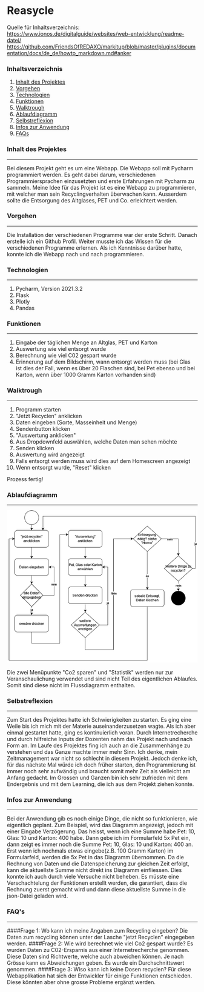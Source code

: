 # Reasycle
Quelle für Inhaltsverzeichnis: https://www.ionos.de/digitalguide/websites/web-entwicklung/readme-datei/
https://github.com/FriendsOfREDAXO/markitup/blob/master/plugins/documentation/docs/de_de/howto_markdown.md#anker





### Inhaltsverzeichnis
1. [Inhalt des Projektes](#inhalt-des-projektes)
2. [Vorgehen](#vorgehen)
3. [Technologien](#technologien)
4. [Funktionen](#funktionen)
5. [Walktrough](#walktrough)
6. [Ablaufdiagramm](#ablaufdiagramm)
7. [Selbstreflexion](#selbstreflexion)
8. [Infos zur Anwendung](#infos-zur-anwendung)
9. [FAQs](#faqs)


<a name="inhalt-des-projektes"></a>
### Inhalt des Projektes
***
Bei diesem Projekt geht es um eine Webapp. Die Webapp soll mit Pycharm programmiert werden. 
Es geht dabei darum, verschiedenen Programmiersprachen einzusetzten und erste Erfahrungen mit Pycharm zu sammeln. 
Meine Idee für das Projekt ist es eine Webapp zu programmieren, mit welcher man 
sein Recyclingverhalten überwachen kann. Ausserdem sollte die Entsorgung des Altglases, PET und Co. erleichtert werden. 

<a name="vorgehen"></a>
### Vorgehen
***
Die Installation der verschiedenen Programme war der erste Schritt. Danach erstelle ich ein Github Profil. Weiter musste ich das Wissen für die verschiedenen Programme erlernen. Als ich Kenntnisse darüber hatte, konnte ich die Webapp nach und nach programmieren. 

<a name="technologien"></a>
### Technologien
***
1. Pycharm, Version 2021.3.2
2. Flask
3. Plotly
4. Pandas


<a name="funktionen"></a>
### Funktionen
***
1. Eingabe der täglichen Menge an Altglas, PET und Karton
2. Auswertung wie viel entsorgt wurde
3. Berechnung wie viel C02 gespart wurde
4. Erinnerung auf dem Bildschirm, wann entsorgt werden muss (bei Glas ist dies der Fall, wenn es
über 20 Flaschen sind, bei Pet ebenso und bei Karton, wenn über 1000 Gramm Karton vorhanden sind)

### Walktrough
***

1. Programm starten
2. "Jetzt Recyclen" anklicken
3. Daten eingeben (Sorte, Masseinheit und Menge)
4. Sendenbutton klicken
5. "Auswertung anklicken"
6. Aus Dropdownfeld auswählen, welche Daten man sehen möchte
7. Senden klicken
8. Auswertung wird angezeigt
9. Falls entsorgt werden muss wird dies auf dem Homescreen angezeigt
10. Wenn entsorgt wurde, "Reset" klicken

Prozess fertig!

### Ablaufdiagramm
***

![BildAblauf](Untitled_Diagram.drawio.png)

Die zwei Menüpunkte "Co2 sparen" und "Statistik" werden nur zur 
Veranschaulichung verwendet und sind nicht Teil des eigentlichen 
Ablaufes. Somit sind diese nicht im Flussdiagramm
enthalten. 

<a name="selbstrefelxion"></a>
### Selbstreflexion
***
Zum Start des Projektes hatte ich Schwierigkeiten zu starten. Es ging eine Weile 
bis ich mich mit der Materie auseinanderzusetzen wagte. Als ich aber einmal gestartet
hatte, ging es kontinuierlich voran. Durch Internetrecherche und durch hilfreiche
Inputs der Dozenten nahm das Projekt nach und nach Form an. Im Laufe des Projektes
fing ich auch an die Zusammenhänge zu verstehen und das Ganze machte immer mehr Sinn. Ich denke,
mein Zeitmanagement war nicht so schlecht in diesem Projekt. Jedoch denke ich, für
das nächste Mal würde ich doch früher starten, den Programmierung ist immer noch
sehr aufwändig und braucht somit mehr Zeit als vielleicht am Anfang gedacht. Im Grossen
und Ganzen bin ich sehr zufrieden mit dem Endergebnis und mit dem Learning, die ich 
aus dem Projekt ziehen konnte. 

### Infos zur Anwendung 
***
Bei der Anwendung gib es noch einige Dinge, die nicht so funktionieren, wie eigentlich geplant. 
Zum Beispiel, wird das Diagramm angezeigt, jedoch mit einer Eingabe Verzögerung. 
Das heisst, wenn ich eine Summe habe Pet: 10, Glas: 10 und Karton: 400 habe. Dann gebe ich im Formularfeld 5x Pet ein, dann 
zeigt es immer noch die Summe Pet: 10, Glas: 10 und Karton: 400 an. Erst wenn ich nochmals etwas eingebe(z.B. 100 Gramm Karton) im 
Formularfeld, werden die 5x Pet in das Diagramm übernommen. Da die Rechnung von Daten und die Datenspeicherung zur gleichen Zeit erfolgt, kann die aktuellste Summe nicht direkt 
ins Diagramm einfliessen. Dies konnte ich auch durch viele Versuche nicht beheben. Es müsste eine Verschachtelung der Funktionen erstellt
werden, die garantiert, dass die Rechnung zuerst gemacht wird und dann diese aktuellste Summe in die json-Datei geladen wird. 

### FAQ's
***

####Frage 1: Wo kann ich meine Angaben zum Recycling eingeben?
Die Daten zum recycling können unter der Lasche "jetzt Recyclen" eingegeben werden. 
####Frage 2: Wie wird berechnet wie viel Co2 gespart wurde?
Es wurden Daten zu C02-Ersparnis aus einer Internetrecherche genommen. Diese Daten sind
Richtwerte, welche auch abweichen können. Je nach Grösse kann es Abweichungen geben. Es wurde
ein Durchschnittswert genommen. 
####Frage 3: Wiso kann ich keine Dosen recyclen?
Für diese Webapplikation hat sich der Entwickler für einige Funktionen entschieden. Diese
könnten aber ohne grosse Probleme ergänzt werden. 




